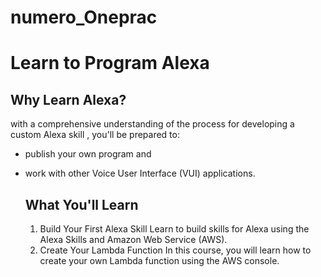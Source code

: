 # numero_Oneprac
**Learn to Program Alexa**  
==========
Why Learn Alexa?
---------
with a comprehensive understanding of the process for developing a custom Alexa skill , you'll be prepared to:  
+ publish your own program and  
+ work with other Voice User Interface (VUI) applications.


  What You'll Learn
  -------
  1. Build Your First Alexa Skill
     Learn to build skills for Alexa using the Alexa Skills and Amazon Web Service (AWS).
  2. Create Your Lambda Function
     In this course, you will learn how to create your own Lambda function using the AWS console.
